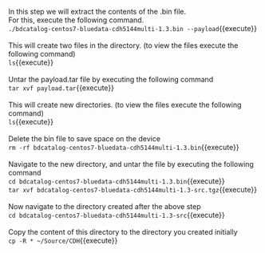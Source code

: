In this step we will extract the contents of the .bin file.
<br>For this, execute the following command.<br>
`./bdcatalog-centos7-bluedata-cdh5144multi-1.3.bin --payload`{{execute}}
<br>
<br>
This will create two files in the directory. (to view the files execute the following command)<br>
`ls`{{execute}}
<br><br>Untar the payload.tar file by executing the following command
<br>`tar xvf payload.tar`{{execute}}<br>
<br>This will create new directories. (to view the files execute the following command)<br>
`ls`{{execute}}
<br><br>Delete the bin file to save space on the device<br>
`rm -rf bdcatalog-centos7-bluedata-cdh5144multi-1.3.bin`{{execute}}
<br><br>Navigate to the new directory, and untar the file by executing the following command
<br>`cd bdcatalog-centos7-bluedata-cdh5144multi-1.3.bin`{{execute}}
<br>
`tar xvf bdcatalog-centos7-bluedata-cdh5144multi-1.3-src.tgz`{{execute}}
<br><br>Now navigate to the directory created after the above step
<br>`cd bdcatalog-centos7-bluedata-cdh5144multi-1.3-src`{{execute}}
<br><br>
Copy the content of this directory to the directory you created initially<br>
`cp -R * ~/Source/CDH`{{execute}}
